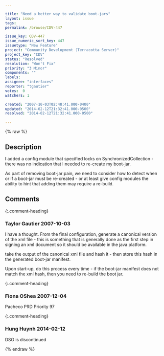 ```yaml
---

title: "Need a better way to validate boot-jars"
layout: issue
tags: 
permalink: /browse/CDV-447

issue_key: CDV-447
issue_numeric_sort_key: 447
issuetype: "New Feature"
project: "Community Development (Terracotta Server)"
project_key: "CDV"
status: "Resolved"
resolution: "Won't Fix"
priority: "3 Minor"
components: ""
labels: 
assignee: "interfaces"
reporter: "tgautier"
votes:  0
watchers: 1

created: "2007-10-03T02:48:41.000-0400"
updated: "2014-02-12T21:32:41.000-0500"
resolved: "2014-02-12T21:32:41.000-0500"

---
```




{% raw %}



## Description

<div markdown="1" class="description">

I added a config module that specified locks on SynchronizedCollection - there was no indication that I needed to re-create my boot-jar. 

As part of removing boot-jar pain, we need to consider how to detect when or if a boot-jar must be re-created - or at least give config modules the ability to hint that adding them may require a re-build.

</div>

## Comments


{:.comment-heading}
### **Taylor Gautier** <span class="date">2007-10-03</span>

<div markdown="1" class="comment">

I have a thought.  From the final configuration, generate a canonical version of the xml file - this is something that is generally done as the first step in signing an xml document so it should be available in the java platform.

take the output of the canonical xml file and hash it - then store this hash in the generated boot-jar manifest.

Upon start-up, do this process every time - if the boot-jar manifest does not match the xml hash, then you need to re-build the boot jar.

</div>


{:.comment-heading}
### **Fiona OShea** <span class="date">2007-12-04</span>

<div markdown="1" class="comment">

Pacheco PRD Priority 97

</div>


{:.comment-heading}
### **Hung Huynh** <span class="date">2014-02-12</span>

<div markdown="1" class="comment">

DSO is discontinued

</div>



{% endraw %}
